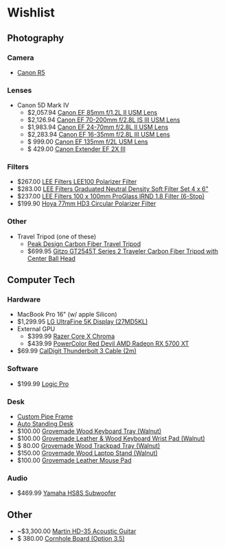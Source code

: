 # Wishlist

## Photography

### Camera

- [Canon R5](https://www.usa.canon.com/internet/portal/us/home/explore/product-showcases/cameras-and-lenses/eos-r5)

### Lenses

- Canon 5D Mark IV
  - $2,057.94 [Canon EF 85mm f/1.2L II USM Lens](https://www.bhphotovideo.com/c/product/1444499-REG/canon_ef_85mm_f_1_2l_ii.html)
  - $2,126.94 [Canon EF 70-200mm f/2.8L IS III USM Lens](https://www.bhphotovideo.com/c/product/1444147-REG/canon_ef_70_200mm_f_2_8l_is.html)
  - $1,983.94 [Canon EF 24-70mm f/2.8L II USM Lens](https://www.bhphotovideo.com/c/product/1444446-REG/canon_ef_24_70mm_f_2_8l_ii.html)
  - $2,283.94 [Canon EF 16-35mm f/2.8L III USM Lens](https://www.bhphotovideo.com/c/product/1444434-REG/canon_ef_16_35mm_f_2_8l_iii.html)
  - $  999.00 [Canon EF 135mm f/2L USM Lens
](https://www.bhphotovideo.com/c/product/112539-USA/Canon_2520A004_Telephoto_EF_135mm_f_2_0L.html)
  - $  429.00 [Canon Extender EF 2X III
](https://www.bhphotovideo.com/c/product/732111-USA/Canon_4410B002_Extender_EF_2X_III.html)

### Filters

- $267.00 [LEE Filters LEE100 Polarizer Filter](https://www.bhphotovideo.com/c/product/1462115-REG/lee_filters_100pl_polarizer_filter_f_lee100_holder.html)
- $283.00 [LEE Filters Graduated Neutral Density Soft Filter Set 4 x 6"](https://www.bhphotovideo.com/c/product/292653-REG/LEE_Filters_NDGSSET_Graduated_Neutral_Density_Soft.html)
- $237.00 [LEE Filters 100 x 100mm ProGlass IRND 1.8 Filter (6-Stop)](https://www.bhphotovideo.com/c/product/1344391-REG/lee_filters_pg6_4x4_100x100mm_proglass_irnd_6_stop.html)
- $199.90 [Hoya 77mm HD3 Circular Polarizer Filter](https://www.bhphotovideo.com/c/product/1177611-REG/hoya_xhd3_77crpl_77mm_hd3_circular_polarizer.html)

### Other

- Travel Tripod (one of these)
  - [Peak Design Carbon Fiber Travel Tripod](https://www.bhphotovideo.com/c/product/1495136-REG/peak_design_tt_cb_5_150_cf_1_carbon_fiber_travel_tripod.html)
  - $699.95 [Gitzo GT2545T Series 2 Traveler Carbon Fiber Tripod with Center Ball Head
](https://www.bhphotovideo.com/c/product/1328229-REG/gitzo_gk2545t_82qdus_traveler_tripod_kit_gt2545t.html)

## Computer Tech

### Hardware

- MacBook Pro 16" (w/ apple Silicon) 
- $1,299.95 [LG UltraFine 5K Display (27MD5KL)](https://www.apple.com/shop/product/HMUB2LL/A/lg-ultrafine-5k-display?fnode=dddff6436f06a09a2d91a7305a820fe81576f0ad3ccc92f6b00c4a4e98f0d3b1c9d0a4008c956d54532bde150d1e0d61bab14f2fcd17bb6dcc43e9f83afec78e428c1e570362b150aa0678f836d4f6467838232d0dc9d994080b9ca04e3c6cd4)
- External GPU
  - $399.99 [Razer Core X Chroma](https://www.razer.com/gaming-egpus/Razer-Core-X/RC21-01430100-R3U1)
  - $439.99 [PowerColor Red Devil AMD Radeon RX 5700 XT](https://www.amazon.com/PowerColor-Devil-Radeon-GDDR6-Graphics/dp/B07WP6TYQ3/ref=sr_1_1?dchild=1&keywords=5700xt&qid=1601993199&sr=8-1)
- $69.99 [CalDigit Thunderbolt 3 Cable (2m)](http://shop.caldigit.com/us/TBT3-A20B-540)

### Software

- $199.99 [Logic Pro](https://www.apple.com/logic-pro/)

### Desk

- [Custom Pipe Frame](https://dev.to/cassieview/make-a-custom-pipe-desk-mount-29i9)
- [Auto Standing Desk]()
- $100.00 [Grovemade Wood Keyboard Tray (Walnut)](https://grovemade.com/product/wood-keyboard-tray/?initial=172)
- $100.00 [Grovemade Leather & Wood Keyboard Wrist Pad (Walnut)](https://grovemade.com/product/leather-keyboard-wrist-pad/?initial=477)
- $ 80.00 [Grovemade Wood Trackpad Tray (Walnut)](https://grovemade.com/product/wood-trackpad-tray/?initial=173)
- $150.00 [Grovemade Wood Laptop Stand (Walnut)](https://grovemade.com/product/wood-laptop-stand/?initial=136)
- $100.00 [Grovemade Leather Mouse Pad](https://grovemade.com/product/leather-mouse-pad/?initial=66)

### Audio

- $469.99 [Yamaha HS8S Subwoofer](https://www.bhphotovideo.com/c/product/964753-REG/yamaha_hs8s_8_powered_subwoofer.html)

## Other

- ~$3,300.00 [Martin HD-35 Acoustic Guitar](https://www.martinguitar.com/guitars/standard-series/hd-35/)
-  $  380.00 [Cornhole Board (Option 3.5)](https://www.etsy.com/listing/490599822/hand-made-corn-hole-boards-2-american)
